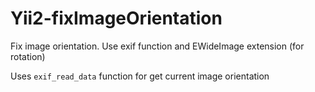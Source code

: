 # Yii2-fixImageOrientation
Fix image orientation. Use exif function and EWideImage extension (for rotation)

Uses ```exif_read_data``` function for get current image orientation
